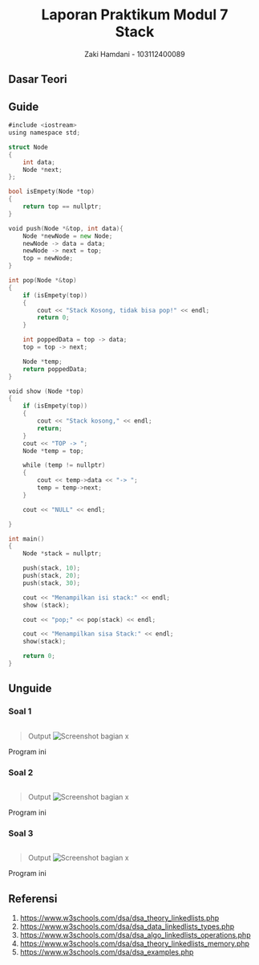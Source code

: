 # <h1 align="center">Laporan Praktikum Modul 7 <br> Stack</h1>
<p align="center">Zaki Hamdani - 103112400089</p>

## Dasar Teori



## Guide

```go
#include <iostream>
using namespace std;

struct Node
{
    int data;
    Node *next;
};

bool isEmpety(Node *top)
{
    return top == nullptr;
}

void push(Node *&top, int data){
    Node *newNode = new Node;
    newNode -> data = data;
    newNode -> next = top;
    top = newNode;
}

int pop(Node *&top)
{
    if (isEmpety(top))
    {
        cout << "Stack Kosong, tidak bisa pop!" << endl;
        return 0;
    }

    int poppedData = top -> data;
    top = top -> next;

    Node *temp;
    return poppedData;
}

void show (Node *top)
{
    if (isEmpety(top))
    {
        cout << "Stack kosong," << endl;
        return;
    }
    cout << "TOP -> ";
    Node *temp = top;

    while (temp != nullptr)
    {
        cout << temp->data << "-> ";
        temp = temp->next;
    }

    cout << "NULL" << endl;

}

int main()
{
    Node *stack = nullptr;

    push(stack, 10);
    push(stack, 20);
    push(stack, 30);

    cout << "Menampilkan isi stack:" << endl;
    show (stack);

    cout << "pop;" << pop(stack) << endl;

    cout << "Menampilkan sisa Stack:" << endl;
    show(stack);

    return 0;
}
```


## Unguide

### Soal 1


```go


```

> Output
> ![Screenshot bagian x](Output/Output_no1.png)

Program ini

### Soal 2


```go


```

> Output
> ![Screenshot bagian x](Output/Output_no2.png)

Program ini

### Soal 3


```go


```

> Output
> ![Screenshot bagian x](Output/Output_no3.png)

Program ini 

## Referensi
1. https://www.w3schools.com/dsa/dsa_theory_linkedlists.php
2. https://www.w3schools.com/dsa/dsa_data_linkedlists_types.php
3. https://www.w3schools.com/dsa/dsa_algo_linkedlists_operations.php
4. https://www.w3schools.com/dsa/dsa_theory_linkedlists_memory.php
5. https://www.w3schools.com/dsa/dsa_examples.php





